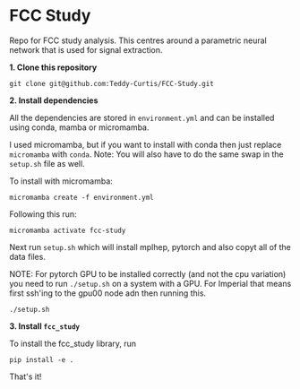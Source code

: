 # FCC Study

Repo for FCC study analysis. This centres around a parametric neural network 
that is used for signal extraction. 

**1. Clone this repository**  

```
git clone git@github.com:Teddy-Curtis/FCC-Study.git
```

**2. Install dependencies**  

All the dependencies are stored in ```environment.yml``` and can be installed 
using conda, mamba or micromamba. 

I used micromamba, but if you want to install with conda then just replace 
```micromamba``` with ```conda```. Note: You will also have to do the same 
swap in the ```setup.sh``` file as well.

To install with micromamba:
```
micromamba create -f environment.yml
```

Following this run:
```
micromamba activate fcc-study
```


Next run ```setup.sh``` which will install mplhep, pytorch and also copyt all of
the data files. 

NOTE: For pytorch GPU to be installed correctly (and not the cpu variation) 
you need to run ```./setup.sh``` on a system with a GPU. For Imperial that means
first ssh'ing to the gpu00 node adn then running this.
```
./setup.sh
```

**3. Install ```fcc_study```**

To install the fcc_study library, run
```  
pip install -e .  
```  

That's it!